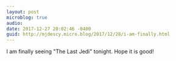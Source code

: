 ```yaml
---
layout: post
microblog: true
audio: 
date: 2017-12-27 20:02:46 -0400
guid: http://mjdescy.micro.blog/2017/12/28/i-am-finally.html
---
```

I am finally seeing "The Last Jedi" tonight. Hope it is good!
